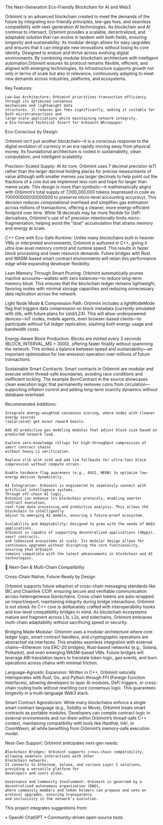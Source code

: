 The Next-Generation Eco-Friendly Blockchain for AI and Web3

Orbimint is an advanced blockchain created to meet the demands of the future by integrating eco-friendly principles, low-gas fees, 
and seamless compatibility with next-generation AI technologies. As blockchain and AI continue to intersect, Orbimint provides a scalable, 
decentralized, and adaptable solution that can evolve in tandem with both fields, ensuring longevity and sustainability. Its modular design
allows for easy upgrades and ensures that it can integrate new innovations without losing its core identity.
Designed to endure and thrive across evolving digital environments. By combining modular blockchain architecture
with intelligent automation,Orbimint ensures its protocol remains flexible, efficient, and aligned with emerging technologies.
Its infrastructure supports growth not only in terms of scale but also in relevance, continuously adapting to meet new demands across                              industries, platforms, and ecosystems.

Key Features:

    Low-Gas Architecture: Orbimint prioritizes transaction efficiency through its optimized consensus 
    mechanisms and lightweight data
    structures. It reduces gas fees significantly, making it suitable for both microtransactions and 
    large-scale applications while maintaining network integrity.
    ⚙️ Eco-Forward Technical Insert for Orbimint Whitepaper

Eco-Conscious by Design:

Orbimint isn't just another blockchain—it is a conscious response to the digital evolution of currency in an era 
rapidly moving away from physical money. Its foundational architecture is rooted in sustainability, clean computation, 
and intelligent scalability.

Precision-Scaled Supply:
At its core, Orbimint uses 7 decimal precision (e7) rather than the larger decimal holding places for precise measurments of
value although with smaller memes use larger decimals to help point out the fractions of a 
coin but we implemnet less coin and hope for larger than meme scale. 
This design is more than symbolic—it mathematically aligns with Orbimint’s total supply of 7,000,000,000 tokens (expressed in 
code as 700000000000000000 to preserve micro-level accounting accuracy). This decision reduces computational overhead and 
simplifies gas estimation across millions of transactions, offering a cleaner, more energy-efficient footprint over time. 
While 18 decimals may be more flexible for DeFi derivatives, Orbimint's use of e7 precision intentionally limits micro-
fragmentation, helping avoid the "dust" accumulation that strains memory and energy at scale.

C++ Core with Eco-Safe Runtime:
Unlike many blockchains built in heavier VMs or interpreted environments, Orbimint is authored in C++, 
giving it ultra-low-level memory control and runtime speed. This results in faster block processing and lower 
resource demands. Future bridges with Rust and WASM-based smart contract environments will retain this performance
edge while expanding developer flexibility.

Lean Memory Through Smart Pruning:
Orbimint automatically prunes inactive accounts—wallets with zero balances—to reduce long-term memory bloat. 
This ensures that the blockchain ledger remains lightweight, favoring nodes with minimal storage capacities 
and reducing unnecessary data replication across the network.

Light Node Mode & Compression Path:
Orbimint includes a lightNodeMode flag that triggers data compression on block metadata (currently 
simulated with zlib, with future plans for zstd/LZ4). This will allow underpowered devices—IoT nodes, 
mobile agents, even browser-based clients—to participate without full ledger replication, slashing both energy usage 
and bandwidth costs.

Energy-Aware Block Production:
Blocks are minted every 3 seconds (BLOCK_INTERVAL_MS = 3000), offering faster finality without spamming the network. 
This strikes a balance between speed and sustainability—an important optimization for
low-emission operation over millions of future transactions.

Sustainable Smart Contracts:
Smart contracts in Orbimint are modular and execute within thread-safe boundaries, avoiding race conditions and 
inefficient locking. The example BurnContract in the source showcases clean execution logic that permanently
removes coins from circulation—supporting inflation control and adding long-term scarcity dynamics without database overhead.

Recommended Additions:

    Integrate energy-weighted consensus scoring, where nodes with cleaner energy sources 
    (solar/wind) get minor reward boosts.

    Add AI-predictive gas modeling modules that adjust block size based on predicted network load.

    Explore zero-knowledge rollups for high-throughput compression of smart contract chains
    without heavy L1 verification.

    Replace zlib with zstd and add lz4 fallbacks for ultra-fast block compression without compute strain.

    Enable hardware-flag awareness (e.g., AVX2, NEON) to optimize low-energy devices dynamically.

    AI Integration: Orbimint is engineered to seamlessly connect with artificial intelligence systems. 
    Through off-chain AI logic, 
    Orbimint can enhance its blockchain protocols, enabling smarter contract execution, 
    real-time data processing,and predictive analysis. This allows the blockchain to intelligently
    adjust to emerging AI models, ensuring a future-proof ecosystem.

    Scalability and Adaptability: Designed to grow with the needs of Web3 applications, 
    Orbimint is capable of supporting decentralized applications (dApps), smart contracts, 
    and tokenized ecosystems at scale. Its modular design allows for 
    continuous upgrades without disrupting the core functionality, ensuring that Orbimint
    remains compatible with the latest advancements in blockchain and AI technologies.

   🔄 Next-Gen & Multi-Chain Compatibility

Cross-Chain Native, Future-Ready by Design

Orbimint supports future adoption of cross-chain messaging standards like IBC and Chainlink CCIP, ensuring secure and verifiable communication across heterogeneous blockchains. Cross-chain tokens are auto-wrapped on import/export, maintaining integrity during bridge interactions.
Orbimint is not siloed. Its C++ core is deliberately crafted with interoperability hooks 
and low-level compatibility bridges in mind. As blockchain ecosystems mature and fragment
across L1s, L2s, and sidechains, Orbimint embraces multi-chain adaptability without sacrificing speed or security.

Bridging Made Modular:
Orbimint uses a modular architecture where core ledger logic, smart contract handlers, and 
cryptographic operations are abstracted via interfaces. This enables seamless integration 
with external chains—Ethereum (via ERC-20 bridges), Rust-based networks (e.g., Solana, Polkadot),
and even emerging WASM-based VMs. Future bridges will leverage ABI translation layers to translate token logic, 
gas events, and burn operations across chains with minimal friction.

Language-Agnostic Expansion:
Written in C++, Orbimint naturally interoperates with Rust, Go, and Python through FFI (Foreign Function Interfaces), 
allowing developers to layer AI modules, DeFi triggers, or cross-chain routing tools without rewriting core consensus logic. 
This guarantees longevity in a multi-language Web3 stack.

Smart Contract Agnosticism:
While many blockchains enforce a single smart contract language (e.g., Solidity or Move), Orbimint treats smart contracts
as portable modules. Developers can compile contract logic in external environments and run them within Orbimint’s
thread-safe C++ context, maintaining compatibility with tools like Hardhat, Ink!, or CosmWasm, all while benefiting 
from Orbimint’s memory-safe execution model.

Next-Gen Support:
Orbimint anticipates next-gen needs:

    Blockchain Bridges: Orbimint supports cross-chain compatibility, allowing seamless interactions with other 
    blockchain networks.
    It connects to Ethereum, Solana, and various Layer 2 solutions, providing a versatile platform for 
    developers and users alike.

    Governance and Community Involvement: Orbimint is governed by a decentralized autonomous organization (DAO),
    where community members and token holders can propose and vote on protocol upgrades, ensuring transparency 
    and inclusivity in the network’s evolution.
    
This project integrates suggestions from:

• OpenAI ChatGPT
• Community-driven open-source tools
